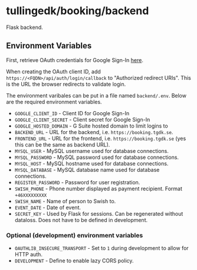# tullingedk/booking/backend

Flask backend.

## Environment Variables

First, retrieve OAuth credentials for Google Sign-In [here](https://developers.google.com/identity/sign-in/web/sign-in).

When creating the OAuth client ID, add `https://<FQDN>/api/auth/login/callback` to "Authorized redirect URIs". This is the URL the browser redirects to validate login.

The environment varibales can be put in a file named `backend/.env`. Below are the required environment variables.

* `GOOGLE_CLIENT_ID` - Client ID for Google Sign-In
* `GOOGLE_CLIENT_SECRET` - Client secret for Google Sign-In
* `GOOGLE_HOSTED_DOMAIN` - G Suite hosted domain to limit logins to
* `BACKEND_URL` - URL for the backend, i.e. `https://booking.tgdk.se`.
* `FRONTEND_URL` - URL for the frontend, i.e. `https://booking.tgdk.se` (yes this can be the same as backend URL).
* `MYSQL_USER` - MySQL username used for database connections.
* `MYSQL_PASSWORD` - MySQL password used for database connections.
* `MYSQL_HOST` - MySQL hostname used for database connections.
* `MYSQL_DATABASE` - MySQL database name used for database connections.
* `REGISTER_PASSWORD` - Password for user registration.
* `SWISH_PHONE` - Phone number displayed as payment recipient. Format `+46XXXXXXXXX`
* `SWISH_NAME` - Name of person to Swish to.
* `EVENT_DATE` - Date of event.
* `SECRET_KEY` - Used by Flask for sessions. Can be regenerated without dataloss. Does not have to be defined in development.

### Optional (development) environment variables

* `OAUTHLIB_INSECURE_TRANSPORT` - Set to `1` during development to allow for HTTP auth.
* `DEVELOPMENT` - Define to enable lazy CORS policy.
